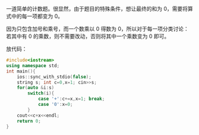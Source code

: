一道简单的计数题。很显然，由于题目的特殊条件，想让最终的和为 0，需要将算式中的每一项都变为 0。

因为只包含加号和乘号，而一个数乘以 0 得数为 0，所以对于每一项分类讨论：若其中有 0 的乘数，则不需要改动，否则将其中一个乘数变为 0 即可。

放代码：

```cpp
#include<iostream>
using namespace std;
int main(){
    ios::sync_with_stdio(false);
    string s; int c=0,x=1; cin>>s;
    for(auto &i:s)
        switch(i){
            case '+':c+=x,x=1; break;
            case '0':x=0;
        }
    cout<<c+x<<endl;
    return 0;
}
```